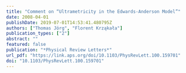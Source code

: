 ```yaml
---
title: "Comment on “Ultrametricity in the Edwards-Anderson Model”"
date: 2008-04-01
publishDate: 2019-07-01T14:53:41.480795Z
authors: ["Thomas Jörg", "Florent Krząkała"]
publication_types: ["2"]
abstract: ""
featured: false
publication: "*Physical Review Letters*"
url_pdf: "https://link.aps.org/doi/10.1103/PhysRevLett.100.159701"
doi: "10.1103/PhysRevLett.100.159701"
---
```


